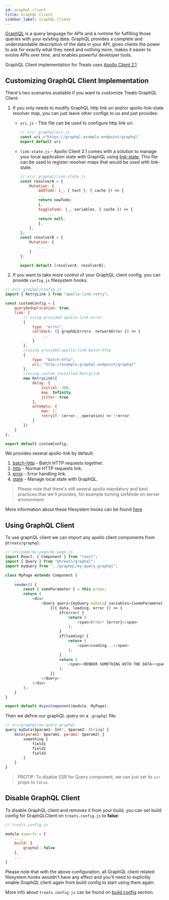 ```yaml
---
id: graphql-client
title: GraphQL Client
sidebar_label: GraphQL Client
---
```


[GraphQL][GraphQL-website] is a query language for APIs and a runtime for fulfilling those queries with your existing data. GraphQL provides a complete and understandable description of the data in your API, gives clients the power to ask for exactly what they need and nothing more, makes it easier to evolve APIs over time, and enables powerful developer tools.

GraphQL Client implementation for Treats uses [Apollo Client 2.1][apollo-website]

## Customizing GraphQL Client Implementation
There's two scenarios available if you want to customize Treats GraphQL Client:

1. If you only needs to modify GraphQL http link uri and/or apollo-link-state resolver map, you can just leave other configs to us and just provides:
    - `uri.js` - This file can be used to configure http link uri:

        ```js
        // src/_graphql/uri.js
        const uri ="https://graphql.example.endpoint/graphql"
        export default uri
        ```

    - `link-state.js` - Apollo Client 2.1 comes with a solution to manage your local application state with GraphQL using [link-state][link-state-website], This file can be used to register resolver maps that would be used with link-state.

        ```js
        // src/_graphql/link-state.js
        const resolverA = {
            Mutation: {
                addTodo: (_, { text }, { cache }) => {
                ...
                return newTodo;
                },
                toggleTodo: (_, variables, { cache }) => {
                    ...
                return null;
                },
            },
        };
        const resolverB = {
            Mutation: {
                ...
            }
        };

        export default [resolverA, resolverB];
        ```

2. If you want to take more control of your GraphQL client config, you can provide `config.js` filesystem hooks:

```js
// src/_graphql/config.js
import { RetryLink } from "apollo-link-retry";

const customConfig = {
    queryDeduplication: true,
    link: [
        // using provided apollo-link-error
        {
            type: "error",
            callback: ({ graphQLErrors, networkError }) => {
                ...
            }
        },
        //using provided apollo-link-batch-http
        {
            type: "batch-http",
            uri: "http://example.graphql.endpoint/graphql"
        },
        //using custom installed RetryLink
        new RetryLink({
            delay: {
                initial: 300,
                max: Infinity,
                jitter: true
            },
            attempts: {
                max: 5,
                retryIf: (error, _operation) => !!error
            }
        })
    ]
};

export default customConfig;
```

We provides several apollo-link by default:
1. [batch-http][link-batch-http-website] - Batch HTTP requests together.
2. [http][link-http-website] - Normal HTTP requests link.
3. [error][link-error-website] - Error handling link.
4. [state][link-state-website] - Manage local state with GraphQL.

> Please note that there's still several apollo mandatory and best practices that we'll provides, for example turning ssrMode on server environment

More information about these filesystem hooks can be found [here][api-reference-filesystem-graphql]

## Using GraphQL Client
To use graphQL client we can import any apollo client components from `@treats/graphql`:

```js
// src/page/my-page/my-page.js
import React, { Component } from "react";
import { Query } from "@treats/graphql";
import myQuery from "../graphql/my-query.graphql";

class MyPage extends Component {
    ...
    render() {
        const { someParameter } = this.props;
        return (
            <div>
                <Query query={myQuery.myData} variables={someParameter}>
                    {({ data, loading, error }) => {
                        if(error) {
                            return (
                                <span>Error! {error}</span>
                            );
                        }
                        if(loading) {
                            return (
                                <span>Loading...</span>
                            );
                        }
                        return (
                            <span><RENDER SOMETHING WITH THE DATA><span>
                        );
                    }}
                </Query>
            </div>
        );
    }
}

export default AsyncComponent(module, MyPage);
```

Then we define our graphQL query on a `.graphql` file:

```js
// src/graphql/my-query.graphql
query myData($param1: Int!, $param2: String) {
    data(param1: $param1, param2: $param2) {
        something {
            field1
            field2
            field3
        }
    }
}
```

> PROTIP: To disable SSR for Query component, we can just set its `ssr` props to `false`.

## Disable GraphQL Client
To disable GraphQL client and removes it from your build, you can set build config for GraphQLClient on `treats.config.js` to **false**:
```js
// treats.config.js

module.exports = {
    ...,
    build: {
        graphql: false
    },
    ...
}

```

Please note that with the above configuration, all GraphQL client related filesystem hooks wouldn't have any effect and you'll need to explicitly enable GraphQL client again from build config to start using them again.

More info about `treats.config.js` can be found on [build config][build-config] section.


[GraphQL-website]: https://GraphQL.org/
[apollo-website]: http://apolloGraphQL.com/
[link-state-website]: https://www.apollographql.com/docs/link/links/state.html
[link-batch-http-website]:
https://www.npmjs.com/package/apollo-link-batch-http
[link-http-website]:
https://www.npmjs.com/package/apollo-link-http
[link-error-website]:
https://www.apollographql.com/docs/react/features/error-handling.html
[api-reference-filesystem-graphql]:
../api-reference/filesystem-hooks.html#graphql-link-statejs
[build-config]: build-config.html
